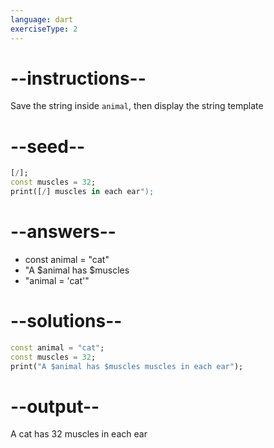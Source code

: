```yaml
---
language: dart
exerciseType: 2
---
```


# --instructions--

Save the string inside `animal`, then display the string template

# --seed--

```dart
[/];
const muscles = 32;
print([/] muscles in each ear");
```

# --answers--

- const animal = "cat"
- "A $animal has $muscles
- "animal = 'cat'"

# --solutions--

```dart
const animal = "cat";
const muscles = 32;
print("A $animal has $muscles muscles in each ear");
```

# --output--

A cat has 32 muscles in each ear
